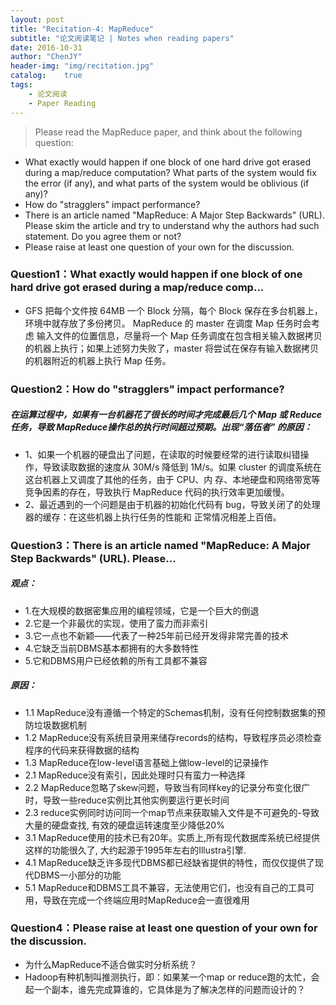 ```yaml
---
layout: post
title: "Recitation-4: MapReduce"
subtitle: "论文阅读笔记 | Notes when reading papers"
date: 2016-10-31
author: "ChenJY"
header-img: "img/recitation.jpg"
catalog:    true
tags:
    - 论文阅读
    - Paper Reading
---
```


>Please read the MapReduce paper, and think about the following question:
>
* What exactly would happen if one block of one hard drive got erased during a map/reduce computation? What parts of the system would fix the error (if any), and what parts of the system would be oblivious (if any)?
* How do "stragglers" impact performance?
* There is an article named "MapReduce: A Major Step Backwards" (URL). Please skim the article and try to understand why the authors had such statement. Do you agree them or not?
* Please raise at least one question of your own for the discussion.

### Question1：What exactly would happen if one block of one hard drive got erased during a map/reduce comp...
* GFS 把每个文件按 64MB 一个 Block 分隔，每个 Block 保存在多台机器上，环境中就存放了多份拷贝。 MapReduce 的 master 在调度 Map 任务时会考虑 输入文件的位置信息，尽量将一个 Map 任务调度在包含相关输入数据拷贝的机器上执行；如果上述努力失败了，master 将尝试在保存有输入数据拷贝的机器附近的机器上执行 Map 任务。

### Question2：How do "stragglers" impact performance?
##### 在运算过程中，如果有一台机器花了很长的时间才完成最后几个 Map 或 Reduce 任务，导致 MapReduce操作总的执行时间超过预期。出现“落伍者” 的原因：
* 1、如果一个机器的硬盘出了问题，在读取的时候要经常的进行读取纠错操作，导致读取数据的速度从 30M/s 降低到 1M/s。如果 cluster 的调度系统在这台机器上又调度了其他的任务，由于 CPU、内 存、本地硬盘和网络带宽等竞争因素的存在，导致执行 MapReduce 代码的执行效率更加缓慢。
* 2、最近遇到的一个问题是由于机器的初始化代码有 bug，导致关闭了的处理器的缓存：在这些机器上执行任务的性能和 正常情况相差上百倍。

### Question3：There is an article named "MapReduce: A Major Step Backwards" (URL). Please...
##### 观点：
* 1.在大规模的数据密集应用的编程领域，它是一个巨大的倒退
* 2.它是一个非最优的实现，使用了蛮力而非索引
* 3.它一点也不新颖——代表了一种25年前已经开发得非常完善的技术
* 4.它缺乏当前DBMS基本都拥有的大多数特性
* 5.它和DBMS用户已经依赖的所有工具都不兼容

##### 原因：
* 1.1 MapReduce没有遵循一个特定的Schemas机制，没有任何控制数据集的预防垃圾数据机制
* 1.2 MapReduce没有系统目录用来储存records的结构，导致程序员必须检查程序的代码来获得数据的结构
* 1.3 MapReduce在low-level语言基础上做low-level的记录操作 
* 2.1 MapReduce没有索引，因此处理时只有蛮力一种选择
* 2.2 MapReduce忽略了skew问题，导致当有同样key的记录分布变化很广时，导致一些reduce实例比其他实例要运行更长时间
* 2.3 reduce实例同时访问同一个map节点来获取输入文件是不可避免的-导致大量的硬盘查找, 有效的硬盘运转速度至少降低20%
* 3.1 MapReduce使用的技术已有20年。实质上,所有现代数据库系统已经提供这样的功能很久了, 大约起源于1995年左右的Illustra引擎. 
* 4.1 MapReduce缺乏许多现代DBMS都已经缺省提供的特性，而仅仅提供了现代DBMS一小部分的功能
* 5.1 MapReduce和DBMS工具不兼容，无法使用它们，也没有自己的工具可用，导致在完成一个终端应用时MapReduce会一直很难用

### Question4：Please raise at least one question of your own for the discussion.
* 为什么MapReduce不适合做实时分析系统？
* Hadoop有种机制叫推测执行，即：如果某一个map or reduce跑的太忙，会起一个副本，谁先完成算谁的，它具体是为了解决怎样的问题而设计的？